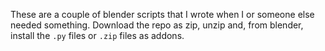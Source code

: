 These are a couple of blender scripts that I wrote when I or someone else needed something. Download the repo as zip, unzip and, from blender, install the `.py` files or `.zip` files as addons.
